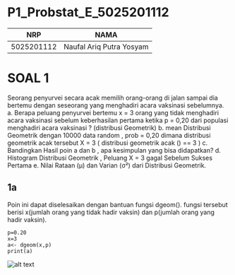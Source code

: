 # P1_Probstat_E_5025201112
NRP | NAMA
-------------- | ------------------------
5025201112     | Naufal Ariq Putra Yosyam

# SOAL 1
Seorang penyurvei secara acak memilih orang-orang di jalan sampai dia bertemu dengan
seseorang yang menghadiri acara vaksinasi sebelumnya.
a. Berapa peluang penyurvei bertemu x = 3 orang yang tidak menghadiri acara vaksinasi
sebelum keberhasilan pertama ketika p = 0,20 dari populasi menghadiri acara vaksinasi ?
(distribusi Geometrik)
b. mean Distribusi Geometrik dengan 10000 data random , prob = 0,20 dimana distribusi
geometrik acak tersebut X = 3 ( distribusi geometrik acak () == 3 )
c. Bandingkan Hasil poin a dan b , apa kesimpulan yang bisa didapatkan?
d. Histogram Distribusi Geometrik , Peluang X = 3 gagal Sebelum Sukses Pertama
e. Nilai Rataan (μ) dan Varian (σ²) dari Distribusi Geometrik.

## 1a
Poin ini dapat diselesaikan dengan bantuan fungsi dgeom(). fungsi tersebut berisi x(jumlah orang yang tidak hadir vaksin) dan p(jumlah orang yang hadir vaksin).
```
p=0.20
x=3
a<- dgeom(x,p)
print(a)
```
![alt text](https://github.com/Naufalar10/P1_Probstat_E_5025201112/blob/main/1a.PNG)

